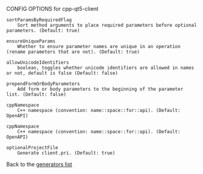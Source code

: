 CONFIG OPTIONS for cpp-qt5-client

    sortParamsByRequiredFlag
        Sort method arguments to place required parameters before optional parameters. (Default: true)

    ensureUniqueParams
        Whether to ensure parameter names are unique in an operation (rename parameters that are not). (Default: true)

    allowUnicodeIdentifiers
        boolean, toggles whether unicode identifiers are allowed in names or not, default is false (Default: false)

    prependFormOrBodyParameters
        Add form or body parameters to the beginning of the parameter list. (Default: false)

    cppNamespace
        C++ namespace (convention: name::space::for::api). (Default: OpenAPI)

    cppNamespace
        C++ namespace (convention: name::space::for::api). (Default: OpenAPI)

    optionalProjectFile
        Generate client.pri. (Default: true)

Back to the [generators list](README.md)
